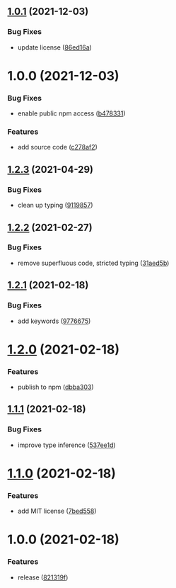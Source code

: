 ## [1.0.1](https://github.com/Eyevinn/is-drm-supported/compare/v1.0.0...v1.0.1) (2021-12-03)


### Bug Fixes

* update license ([86ed16a](https://github.com/Eyevinn/is-drm-supported/commit/86ed16af65af9e3cb0531ea4e059400cd2394671))

# 1.0.0 (2021-12-03)


### Bug Fixes

* enable public npm access ([b478331](https://github.com/Eyevinn/is-drm-supported/commit/b478331dc7d9c5ab6851588746ed6094120de21a))


### Features

* add source code ([c278af2](https://github.com/Eyevinn/is-drm-supported/commit/c278af2ae4af92560c0b5dd68acf4daca76d7643))

## [1.2.3](https://github.com/martinstark/throttle-ts/compare/v1.2.2...v1.2.3) (2021-04-29)


### Bug Fixes

* clean up typing ([9119857](https://github.com/martinstark/throttle-ts/commit/911985767846760b9b22a936e326a46313c77637))

## [1.2.2](https://github.com/martinstark/throttle-ts/compare/v1.2.1...v1.2.2) (2021-02-27)


### Bug Fixes

* remove superfluous code, stricted typing ([31aed5b](https://github.com/martinstark/throttle-ts/commit/31aed5ba67f9e6abd631fe1c5da276b57e4c90ec))

## [1.2.1](https://github.com/martinstark/throttle-ts/compare/v1.2.0...v1.2.1) (2021-02-18)


### Bug Fixes

* add keywords ([9776675](https://github.com/martinstark/throttle-ts/commit/9776675ae55674a4298f8e64e568600a4a8de989))

# [1.2.0](https://github.com/martinstark/throttle-ts/compare/v1.1.1...v1.2.0) (2021-02-18)


### Features

* publish to npm ([dbba303](https://github.com/martinstark/throttle-ts/commit/dbba303f7352a96042f5a61d5373fbfc2f835480))

## [1.1.1](https://github.com/martinstark/throttle-ts/compare/v1.1.0...v1.1.1) (2021-02-18)


### Bug Fixes

* improve type inference ([537ee1d](https://github.com/martinstark/throttle-ts/commit/537ee1d31e991162d8e38b119cbab16a63c01dcb))

# [1.1.0](https://github.com/martinstark/throttle-ts/compare/v1.0.0...v1.1.0) (2021-02-18)


### Features

* add MIT license ([7bed558](https://github.com/martinstark/throttle-ts/commit/7bed5582265b23d732c2b971ca828f0a5180b80d))

# 1.0.0 (2021-02-18)


### Features

* release ([821319f](https://github.com/martinstark/throttle-ts/commit/821319f5e5a40353db14e875158abb11538c280c))
